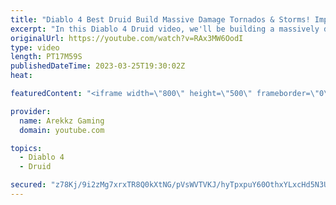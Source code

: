 ```yaml
---
title: "Diablo 4 Best Druid Build Massive Damage Tornados & Storms! Impressions, Tips, All Skills & Perks"
excerpt: "In this Diablo 4 Druid video, we'll be building a massively damage tornados and storms build to take on the hordes of enemies in ..."
originalUrl: https://youtube.com/watch?v=RAx3MW6OodI
type: video
length: PT17M59S
publishedDateTime: 2023-03-25T19:30:02Z
heat: 

featuredContent: "<iframe width=\"800\" height=\"500\" frameborder=\"0\" src=\"https://www.youtube.com/embed/RAx3MW6OodI\" allow=\"accelerometer; autoplay; encrypted-media; gyroscope; picture-in-picture\" allowfullscreen></iframe>"

provider:
  name: Arekkz Gaming
  domain: youtube.com

topics:
  - Diablo 4
  - Druid

secured: "z78Kj/9i2zMg7xrxTR8Q0kXtNG/pVsWVTVKJ/hyTpxpuY60OthxYLxcHd5N3UFRL0T/s3z3rQSa9zD15V6pWHC+8JS0ygyHweVRQN/9OcDSsTbLo79wD1pXU2DnwdjScS3NsaL/+k/W6vY3DTer4wtGEmLMqPVAq+M3s+mLu70Qgzh/IsBcEC+Ui4LM47i4DDh0IpvVV/NA74EfiJZ5izu1v1BorKAzUBFefIpsEphhBkI04+A7RxAsFxec+I6MjZ/WtjhjMUydVZN1yYalzJvOGqiRFGMrmO136EpmE485W1XbcAGsvd3ResOsF7n/WjlL9alazC7iPJdf9IFhYCKeLWtCso1Ql3b9+X9BM84ju3sTHUqNsJk/R/NNwaTM+U6Ek9HXoZ972hsKHAOJaH8FwwXRPX/Ao++1eNilZeEQ=;3GIWXc4jtpI2YA1jYbr3Ew=="
---
```


